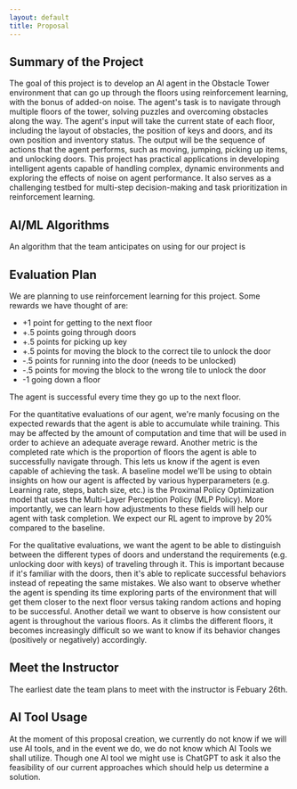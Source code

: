 ```yaml
---
layout: default
title: Proposal
---
```


## Summary of the Project
The goal of this project is to develop an AI agent in the Obstacle Tower environment that can go up through the floors using reinforcement learning, with the bonus of added-on noise. The agent's task is to navigate through multiple floors of the tower, solving puzzles and overcoming obstacles along the way. The agent's input will take the current state of each floor, including the layout of obstacles, the position of keys and doors, and its own position and inventory status. The output will be the sequence of actions that the agent performs, such as moving, jumping, picking up items, and unlocking doors. This project has practical applications in developing intelligent agents capable of handling complex, dynamic environments and exploring the effects of noise on agent performance. It also serves as a challenging testbed for multi-step decision-making and task prioritization in reinforcement learning.

## AI/ML Algorithms
An algorithm that the team anticipates on using for our project is 

## Evaluation Plan
We are planning to use reinforcement learning for this project. Some rewards we have thought of are:
- +1 point for getting to the next floor
- +.5 points going through doors
- +.5 points for picking up key
- +.5 points for moving the block to the correct tile to unlock the door
- -.5 points for running into the door (needs to be unlocked)
- -.5 points for moving the block to the wrong tile to unlock the door
- -1 going down a floor

The agent is successful every time they go up to the next floor.

For the quantitative evaluations of our agent, we're manly focusing on the expected rewards that the agent is able to accumulate while training. This may be affected by the amount of computation and time that will be used in order to achieve an adequate average reward. Another metric is the completed rate which is the proportion of floors the agent is able to successfully navigate through. This lets us know if the agent is even capable of achieving the task. A baseline model we'll be using to obtain insights on how our agent is affected by various hyperparameters (e.g. Learning rate, steps, batch size, etc.) is the Proximal Policy Optimization model that uses the Multi-Layer Perception Policy (MLP Policy). More importantly, we can learn how adjustments to these fields will help our agent with task completion. We expect our RL agent to improve by 20% compared to the baseline.

For the qualitative evaluations, we want the agent to be able to distinguish between the different types of doors and understand the requirements (e.g. unlocking door with keys) of traveling through it. This is important because if it's familiar with the doors, then it's able to replicate successful behaviors instead of repeating the same mistakes. We also want to observe whether the agent is spending its time exploring parts of the environment that will get them closer to the next floor versus taking random actions and hoping to be successful. Another detail we want to observe is how consistent our agent is throughout the various floors. As it climbs the different floors, it becomes increasingly difficult so we want to know if its behavior changes (positively or negatively) accordingly.

## Meet the Instructor
The earliest date the team plans to meet with the instructor is Febuary 26th.

## AI Tool Usage
At the moment of this proposal creation, we currently do not know if we will use AI tools, and in the event we do, we do not know which AI Tools we shall utilize. Though one AI tool we might use is ChatGPT to ask it also the feasibility of our current approaches which should help us determine a solution.
